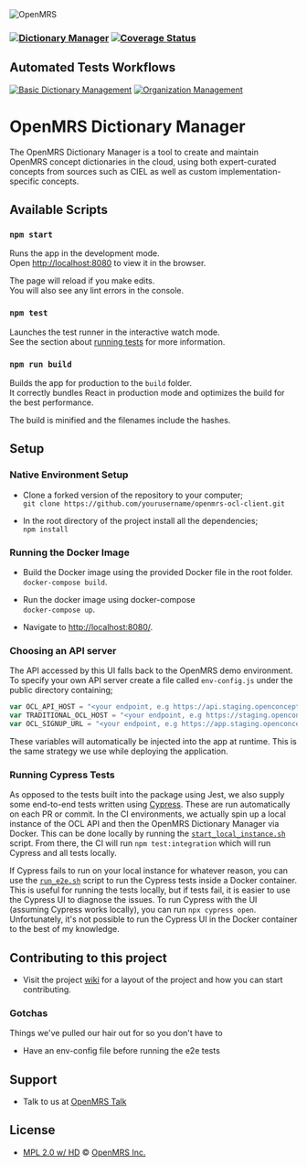 <img src="https://cloud.githubusercontent.com/assets/668093/12567089/0ac42774-c372-11e5-97eb-00baf0fccc37.jpg" alt="OpenMRS"/>

### [![Dictionary Manager](https://github.com/openmrs/openmrs-ocl-client/actions/workflows/dictionary-manager.yml/badge.svg)](https://github.com/openmrs/openmrs-ocl-client/actions/workflows/dictionary-manager.yml) [![Coverage Status](https://coveralls.io/repos/github/openmrs/openmrs-ocl-client/badge.svg?branch=master)](https://coveralls.io/github/openmrs/openmrs-ocl-client?branch=master)

## Automated Tests Workflows
[![Basic Dictionary Management](https://github.com/openmrs/openmrs-ocl-client/actions/workflows/basic-dictionary.yml/badge.svg)](https://github.com/openmrs/openmrs-ocl-client/actions/workflows/basic-dictionary.yml)
[![Organization Management](https://github.com/openmrs/openmrs-ocl-client/actions/workflows/organisation-management.yml/badge.svg)](https://github.com/openmrs/openmrs-ocl-client/actions/workflows/organisation-management.yml)

# OpenMRS Dictionary Manager

The OpenMRS Dictionary Manager is a tool to create and maintain OpenMRS concept dictionaries in the cloud, using both expert-curated concepts from sources such as CIEL as well as custom implementation-specific concepts.

## Available Scripts
### `npm start`

Runs the app in the development mode.<br />
Open [http://localhost:8080](http://localhost:8080) to view it in the browser.

The page will reload if you make edits.<br />
You will also see any lint errors in the console.

### `npm test`

Launches the test runner in the interactive watch mode.<br />
See the section about [running tests](https://facebook.github.io/create-react-app/docs/running-tests) for more information.

### `npm run build`

Builds the app for production to the `build` folder.<br />
It correctly bundles React in production mode and optimizes the build for the best performance.

The build is minified and the filenames include the hashes.<br />

## Setup

### Native Environment Setup
- Clone a forked version of the repository to your computer;  
`git clone https://github.com/yourusername/openmrs-ocl-client.git`
      
- In the root directory of the project install all the dependencies;  
`npm install`

### Running the Docker Image
- Build the Docker image using the provided Docker file in the root folder. 
`docker-compose build`.

- Run the docker image using docker-compose  
`docker-compose up`.

- Navigate to [http://localhost:8080/](http://localhost:8080/).

### Choosing an API server
The API accessed by this UI falls back to the OpenMRS demo environment.
To specify your own API server create a file called `env-config.js` under the public directory containing;
```javascript
var OCL_API_HOST = "<your endpoint, e.g https://api.staging.openconceptlab.org>";
var TRADITIONAL_OCL_HOST = "<your endpoint, e.g https://staging.openconceptlab.org>";
var OCL_SIGNUP_URL = "<your endpoint, e.g https://app.staging.openconceptlab.org/#/accounts/signup>"
```
These variables will automatically be injected into the app at runtime. This is the same strategy we use while deploying the application.

### Running Cypress Tests
As opposed to the tests built into the package using Jest, we also supply some end-to-end tests written using [Cypress](https://www.cypress.io/). These are run automatically on each PR or commit. In the CI environments, we actually spin up a local instance of the OCL API and then the OpenMRS Dictionary Manager via Docker. This can be done locally by running the [`start_local_instance.sh`](start_local_instance.sh) script. From there, the CI will run `npm test:integration` which will run Cypress and all tests locally.

If Cypress fails to run on your local instance for whatever reason, you can use the [`run_e2e.sh`](run_e2e.sh) script to run the Cypress tests inside a Docker container. This is useful for running the tests locally, but if tests fail, it is easier to use the Cypress UI to diagnose the issues. To run Cypress with the UI (assuming Cypress works locally), you can run `npx cypress open`. Unfortunately, it's not possible to run the Cypress UI in the Docker container to the best of my knowledge.

## Contributing to this project
- Visit the project [wiki](https://wiki.openmrs.org/display/projects/Contributing+to+OCL+for+OpenMRS%3A+Developer+Guide) for a layout of the project and how you can start contributing.

### Gotchas
Things we've pulled our hair out for so you don't have to
- Have an env-config file before running the e2e tests

## Support
- Talk to us at [OpenMRS Talk](https://talk.openmrs.org/t/ocl-for-openmrs-squad/25831)

## License
- [MPL 2.0 w/ HD](http://openmrs.org/license/) © [OpenMRS Inc.](http://www.openmrs.org/)
